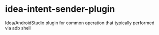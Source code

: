 # idea-intent-sender-plugin
Idea/AndroidStudio plugin for common operation that typically performed via adb shell
